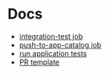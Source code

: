 # Docs

* [integration-test job](integration_test_job.md)
* [push-to-app-catalog job](push_to_app_catalog_job.md)
* [run application tests](run_kat_tests.md)
* [PR template](pull_request_template.md)
  